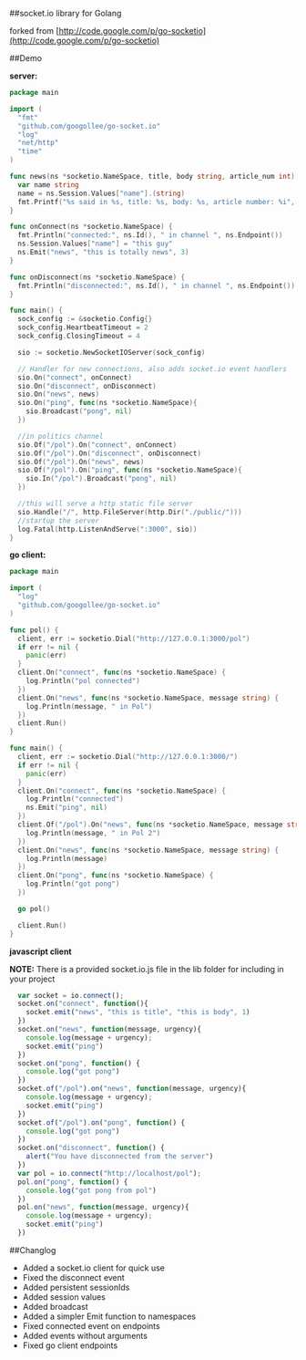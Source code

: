 ##socket.io library for Golang

forked from [http://code.google.com/p/go-socketio](http://code.google.com/p/go-socketio)

##Demo

**server:**

```go
package main

import (
  "fmt"
  "github.com/googollee/go-socket.io"
  "log"
  "net/http"
  "time"
)

func news(ns *socketio.NameSpace, title, body string, article_num int) {
  var name string
  name = ns.Session.Values["name"].(string)
  fmt.Printf("%s said in %s, title: %s, body: %s, article number: %i", name, ns.Endpoint(), title, body, article_num)
}

func onConnect(ns *socketio.NameSpace) {
  fmt.Println("connected:", ns.Id(), " in channel ", ns.Endpoint())
  ns.Session.Values["name"] = "this guy"
  ns.Emit("news", "this is totally news", 3)
}

func onDisconnect(ns *socketio.NameSpace) {
  fmt.Println("disconnected:", ns.Id(), " in channel ", ns.Endpoint())
}

func main() {
  sock_config := &socketio.Config{}
  sock_config.HeartbeatTimeout = 2
  sock_config.ClosingTimeout = 4

  sio := socketio.NewSocketIOServer(sock_config)

  // Handler for new connections, also adds socket.io event handlers
  sio.On("connect", onConnect)
  sio.On("disconnect", onDisconnect)
  sio.On("news", news)
  sio.On("ping", func(ns *socketio.NameSpace){
    sio.Broadcast("pong", nil)
  })

  //in politics channel
  sio.Of("/pol").On("connect", onConnect)
  sio.Of("/pol").On("disconnect", onDisconnect)
  sio.Of("/pol").On("news", news)
  sio.Of("/pol").On("ping", func(ns *socketio.NameSpace){
    sio.In("/pol").Broadcast("pong", nil)
  })

  //this will serve a http static file server
  sio.Handle("/", http.FileServer(http.Dir("./public/")))
  //startup the server
  log.Fatal(http.ListenAndServe(":3000", sio))
}
```

**go client:**

```go
package main

import (
  "log"
  "github.com/googollee/go-socket.io"
)

func pol() {
  client, err := socketio.Dial("http://127.0.0.1:3000/pol")
  if err != nil {
    panic(err)
  }
  client.On("connect", func(ns *socketio.NameSpace) {
    log.Println("pol connected")
  })
  client.On("news", func(ns *socketio.NameSpace, message string) {
    log.Println(message, " in Pol")
  })
  client.Run()
}

func main() {
  client, err := socketio.Dial("http://127.0.0.1:3000/")
  if err != nil {
    panic(err)
  }
  client.On("connect", func(ns *socketio.NameSpace) {
    log.Println("connected")
    ns.Emit("ping", nil)
  })
  client.Of("/pol").On("news", func(ns *socketio.NameSpace, message string) {
    log.Println(message, " in Pol 2")
  })
  client.On("news", func(ns *socketio.NameSpace, message string) {
    log.Println(message)
  })
  client.On("pong", func(ns *socketio.NameSpace) {
    log.Println("got pong")
  })

  go pol()

  client.Run()
}
``` 

**javascript client**

 **NOTE:** There is a provided socket.io.js file in the lib folder for including in your project

```javascript
  var socket = io.connect();
  socket.on("connect", function(){
    socket.emit("news", "this is title", "this is body", 1)
  })
  socket.on("news", function(message, urgency){
    console.log(message + urgency);
    socket.emit("ping")
  })
  socket.on("pong", function() {
    console.log("got pong")
  })
  socket.of("/pol").on("news", function(message, urgency){
    console.log(message + urgency);
    socket.emit("ping")
  })
  socket.of("/pol").on("pong", function() {
    console.log("got pong")
  })
  socket.on("disconnect", function() {
    alert("You have disconnected from the server")
  })
  var pol = io.connect("http://localhost/pol");
  pol.on("pong", function() {
    console.log("got pong from pol")
  })
  pol.on("news", function(message, urgency){
    console.log(message + urgency);
    socket.emit("ping")
  })
```

##Changlog
- Added a socket.io client for quick use
- Fixed the disconnect event
- Added persistent sessionIds
- Added session values
- Added broadcast
- Added a simpler Emit function to namespaces
- Fixed connected event on endpoints
- Added events without arguments
- Fixed go client endpoints
